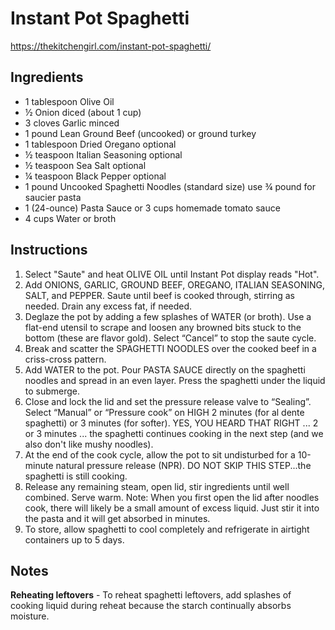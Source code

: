 # Instant Pot Spaghetti

<https://thekitchengirl.com/instant-pot-spaghetti/>

## Ingredients

- 1 tablespoon Olive Oil
- ½ Onion diced (about 1 cup)
- 3 cloves Garlic minced
- 1 pound Lean Ground Beef (uncooked) or ground turkey
- 1 tablespoon Dried Oregano optional
- ½ teaspoon Italian Seasoning optional
- ½ teaspoon Sea Salt optional
- ¼ teaspoon Black Pepper optional
- 1 pound Uncooked Spaghetti Noodles (standard size) use ¾ pound for saucier pasta
- 1 (24-ounce) Pasta Sauce or 3 cups homemade tomato sauce
- 4 cups Water or broth

## Instructions

1. Select "Saute" and heat OLIVE OIL until Instant Pot display reads "Hot".
2. Add ONIONS, GARLIC, GROUND BEEF, OREGANO, ITALIAN SEASONING, SALT, and PEPPER. Saute until beef is cooked through, stirring as needed. Drain any excess fat, if needed.
3. Deglaze the pot by adding a few splashes of WATER (or broth). Use a flat-end utensil to scrape and loosen any browned bits stuck to the bottom (these are flavor gold). Select “Cancel” to stop the saute cycle.
4. Break and scatter the SPAGHETTI NOODLES over the cooked beef in a criss-cross pattern.
5. Add WATER to the pot. Pour PASTA SAUCE directly on the spaghetti noodles and spread in an even layer. Press the spaghetti under the liquid to submerge.
6. Close and lock the lid and set the pressure release valve to “Sealing”. Select “Manual” or “Pressure cook” on HIGH 2 minutes (for al dente spaghetti) or 3 minutes (for softer). YES, YOU HEARD THAT RIGHT ... 2 or 3 minutes ... the spaghetti continues cooking in the next step (and we also don't like mushy noodles).
7. At the end of the cook cycle, allow the pot to sit undisturbed for a 10-minute natural pressure release (NPR). DO NOT SKIP THIS STEP...the spaghetti is still cooking.
8. Release any remaining steam, open lid, stir ingredients until well combined. Serve warm.
Note: When you first open the lid after noodles cook, there will likely be a small amount of excess liquid. Just stir it into the pasta and it will get absorbed in minutes.
9. To store, allow spaghetti to cool completely and refrigerate in airtight containers up to 5 days.

## Notes

**Reheating leftovers** - To reheat spaghetti leftovers, add splashes of cooking liquid during reheat because the starch continually absorbs moisture.
